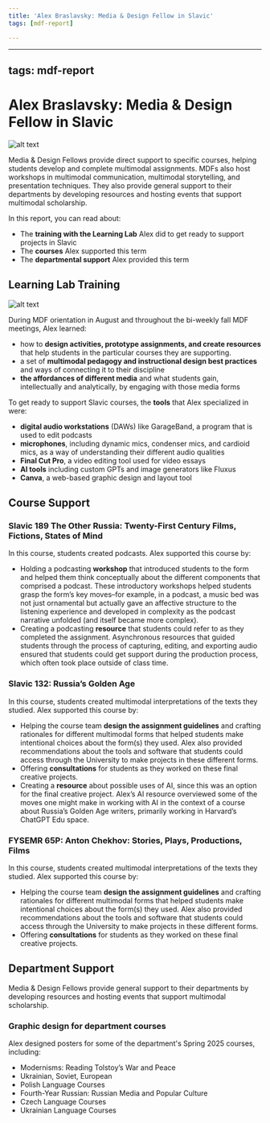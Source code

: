 ```yaml
---
title: 'Alex Braslavsky: Media & Design Fellow in Slavic'
tags: [mdf-report]

---
```


---
tags: mdf-report
---

# Alex Braslavsky: Media & Design Fellow in Slavic

![alt text](https://files.slack.com/files-pri/T0HTW3H0V-F083ATZA5P0/alex-1.png?pub_secret=3e565599b5)

Media & Design Fellows provide direct support to specific courses, helping students develop and complete multimodal assignments. MDFs also host workshops in multimodal communication, multimodal storytelling, and presentation techniques. They also provide general support to their departments by developing resources and hosting events that support multimodal scholarship.

In this report, you can read about:
* The **training with the Learning Lab** Alex did to get ready to support projects in Slavic
* The **courses** Alex supported this term
* The **departmental support** Alex provided this term

## Learning Lab Training

![alt text](https://files.slack.com/files-pri/T0HTW3H0V-F083HRYSJUW/mdf-fall-2024-6.png?pub_secret=197fbf53bb)

During MDF orientation in August and throughout the bi-weekly fall MDF meetings, Alex learned:
* how to **design activities, prototype assignments, and create resources** that help students in the particular courses they are supporting.
* a set of **multimodal pedagogy and instructional design best practices** and ways of connecting it to their discipline
* **the affordances of different media** and what students gain, intellectually and analytically, by engaging with those media forms


To get ready to support Slavic courses, the **tools** that Alex specialized in were:
* **digital audio workstations** (DAWs) like GarageBand, a program that is used to edit podcasts
* **microphones**, including dynamic mics, condenser mics, and cardioid mics, as a way of understanding their different audio qualities
* **Final Cut Pro**, a video editing tool used for video essays
* **AI tools** including custom GPTs and image generators like Fluxus
* **Canva**, a web-based graphic design and layout tool 

## Course Support

### Slavic 189 The Other Russia: Twenty-First Century Films, Fictions, States of Mind

In this course, students created podcasts. Alex supported this course by:

- Holding a podcasting **workshop** that introduced students to the form and helped them think conceptually about the different components that comprised a podcast. These introductory workshops helped students grasp the form’s key moves–for example, in a podcast, a music bed was not just ornamental but actually gave an affective structure to the listening experience and developed in complexity as the podcast narrative unfolded (and itself became more complex).
- Creating a podcasting **resource** that students could refer to as they completed the assignment. Asynchronous resources that guided students through the process of capturing, editing, and exporting audio ensured that students could get support during the production process, which often took place outside of class time.

### Slavic 132: Russia’s Golden Age

In this course, students created multimodal interpretations of the texts they studied. Alex supported this course by:

- Helping the course team **design the assignment guidelines** and crafting rationales for different multimodal forms that helped students make intentional choices about the form(s) they used. Alex also provided recommendations about the tools and software that students could access through the University to make projects in these different forms.
- Offering **consultations** for students as they worked on these final creative projects.
- Creating a **resource** about possible uses of AI, since this was an option for the final creative project. Alex’s AI resource overviewed some of the moves one might make in working with AI in the context of a course about Russia’s Golden Age writers, primarily working in Harvard’s ChatGPT Edu space.

### FYSEMR 65P: Anton Chekhov: Stories, Plays, Productions, Films

In this course, students created multimodal interpretations of the texts they studied. Alex supported this course by:

- Helping the course team **design the assignment guidelines** and crafting rationales for different multimodal forms that helped students make intentional choices about the form(s) they used. Alex also provided recommendations about the tools and software that students could access through the University to make projects in these different forms.
- Offering **consultations** for students as they worked on these final creative projects.

## Department Support
Media & Design Fellows provide general support to their departments by developing resources and hosting events that support multimodal scholarship.

### Graphic design for department courses
Alex designed posters for some of the department's Spring 2025 courses, including:
* Modernisms: Reading Tolstoy’s War and Peace
* Ukrainian, Soviet, European
* Polish Language Courses
* Fourth-Year Russian: Russian Media and Popular Culture 
* Czech Language Courses
* Ukrainian Language Courses 

